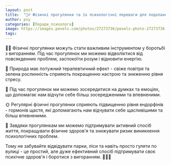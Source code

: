 ```yaml
---
layout: post
title:  "🚶‍♂️ Фізичні прогулянки та їх психологічні переваги для подолання вигорання."
author: psy
categories: [Поради_психолога]
image: https://images.pexels.com/photos/27273736/pexels-photo-27273736.jpeg?auto=compress&cs=tinysrgb&fit=crop&h=627&w=1200
tags: 
---
```


🚶‍♂️ Фізичні прогулянки можуть стати важливим інструментом у боротьбі з вигоранням. Під час прогулянок ми можемо відволіктися від повсякденних проблем, заспокоїти розум і відновити енергію.

🌿 Природа має потужний терапевтичний ефект - свіже повітря та зелена рослинність сприяють покращенню настрою та зниженню рівня стресу.

🧠 Під час прогулянок ми можемо зосередитися на думках та емоціях, що допомагає нам відчути себе більш зосередженими та впевненими.

🌞 Регулярні фізичні прогулянки сприяють підвищенню рівня ендорфінів - гормонів щастя, які допомагають нам відчувати себе щасливішими та більш впевненими.

👣 Завдяки прогулянкам ми можемо підтримувати активний спосіб життя, покращувати фізичне здоров'я та знижувати ризик виникнення психологічних проблем.

Тому не забувайте відвідувати парки, ліси та навіть просто гуляти по вулиці - це простий, але дуже ефективний спосіб підтримувати своє психічне здоров'я і боротися з вигоранням. 🌳🚶‍♀️


